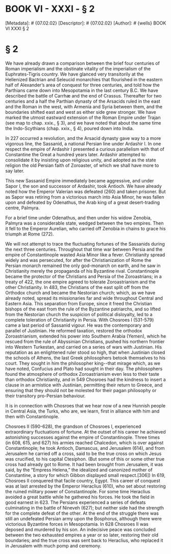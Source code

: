 # BOOK VI - XXXI - § 2
[Metadata]: # {07.02.02}
[Descriptor]: # {07.02.02}
[Author]: # {wells}
BOOK VI
XXXI
§ 2
# § 2
We have already drawn a comparison between the brief four centuries of Roman
imperialism and the obstinate vitality of the imperialism of the
Euphrates-Tigris country. We have glanced very transitorily at the Hellenized
Bactrian and Seleucid monarchies that flourished in the eastern half of
Alexander’s area of conquest for three centuries, and told how the Parthians
came down into Mesopotamia in the last century B.C. We have described the
battle of Carrhæ and the end of Crassus. Thereafter for two centuries and a
half the Parthian dynasty of the Arsacids ruled in the east and the Roman in
the west, with Armenia and Syria between them, and the boundaries shifted east
and west as either side grew stronger. We have marked the utmost eastward
extension of the Roman Empire under Trajan (see map to chap. xxix., § 3), and
we have noted that about the same time the Indo-Scythians (chap. xxix., § 4),
poured down into India.

In 227 occurred a revolution, and the Arsacid dynasty gave way to a more
vigorous line, the Sassanid, a national Persian line under Ardashir I. In one
respect the empire of Ardashir I presented a curious parallelism with that of
Constantine the Great a hundred years later. Ardashir attempted to consolidate
it by insisting upon religious unity, and adopted as the state religion the old
Persian faith of Zoroaster, of which we shall have more to say later.

This new Sassanid Empire immediately became aggressive, and under Sapor I, the
son and successor of Ardashir, took Antioch. We have already noted how the
Emperor Valerian was defeated (260) and taken prisoner. But as Sapor was
retiring from a victorious march into Asia Minor, he was fallen upon and
defeated by Odenathus, the Arab king of a great desert-trading centre, Palmyra.

For a brief time under Odenathus, and then under his widow Zenobia, Palmyra was
a considerable state, wedged between the two empires. Then it fell to the
Emperor Aurelian, who carried off Zenobia in chains to grace his triumph at
Rome (272).

We will not attempt to trace the fluctuating fortunes of the Sassanids during
the next three centuries. Throughout that time war between Persia and the
empire of Constantinople wasted Asia Minor like a fever. Christianity spread
widely and was persecuted, for after the Christianization of Rome the Persian
monarch remained the only god-monarch on earth, and he saw in Christianity
merely the propaganda of his Byzantine rival. Constantinople became the
protector of the Christians and Persia of the Zoroastrians; in a treaty of 422,
the one empire agreed to tolerate Zoroastrianism and the other Christianity. In
483, the Christians of the east split off from the Orthodox church and became
the Nestorian church; which, as we have already noted, spread its missionaries
far and wide throughout Central and Eastern Asia. This separation from Europe,
since it freed the Christian bishops of the east from the rule of the Byzantine
patriarchs, and so lifted from the Nestorian church the suspicion of political
disloyalty, led to a complete toleration of Christianity in Persia. With
Chosroes I (531-579) came a last period of Sassanid vigour. He was the
contemporary and parallel of Justinian. He reformed taxation, restored the
orthodox Zoroastrianism, extended his power into Southern Arabia (Yemen), which
he rescued from the rule of Abyssinian Christians, pushed his northern frontier
into Western Turkestan, and carried on a series of wars with Justinian. His
reputation as an enlightened ruler stood so high, that when Justinian closed
the schools of Athens, the last Greek philosophers betook themselves to his
court. They sought in him the philosopher king--that mirage which, as we have
noted, Confucius and Plato had sought in their day. The philosophers found the
atmosphere of orthodox Zoroastrianism even less to their taste than orthodox
Christianity, and in 549 Chosroes had the kindness to insert a clause in an
armistice with Justinian, permitting their return to Greece, and ensuring that
they should not be molested for their pagan philosophy or their transitory
pro-Persian behaviour.

It is in connection with Chosroes that we hear now of a new Hunnish people in
Central Asia, the Turks, who are, we learn, first in alliance with him and then
with Constantinople.

Chosroes II (590-628), the grandson of Chosroes I, experienced extraordinary
fluctuations of fortune. At the outset of his career he achieved astonishing
successes against the empire of Constantinople. Three times (in 608, 615, and
627) his armies reached Chalcedon, which is over against Constantinople; he
took Antioch, Damascus, and Jerusalem (614), and from Jerusalem he carried off
a cross, said to be the true cross on which Jesus was crucified, to his capital
Ctesiphon. (But some of this or some other true cross had already got to Rome.
It had been brought from Jerusalem, it was said, by the “Empress Helena,” the
idealized and canonized mother of Constantine, a story for which Gibbon
displayed small respect.[306]) In 619, Chosroes II conquered that facile
country, Egypt. This career of conquest was at last arrested by the Emperor
Heraclius (610), who set about restoring the ruined military power of
Constantinople. For some time Heraclius avoided a great battle while he
gathered his forces. He took the field in good earnest in 623. The Persians
experienced a series of defeats culminating in the battle of Nineveh (627); but
neither side had the strength for the complete defeat of the other. At the end
of the struggle there was still an undefeated Persian army upon the Bosphorus,
although there were victorious Byzantine forces in Mesopotamia. In 628 Chosroes
II was deposed and murdered by his son. An indecisive peace was concluded
between the two exhausted empires a year or so later, restoring their old
boundaries; and the true cross was sent back to Heraclius, who replaced it in
Jerusalem with much pomp and ceremony.

